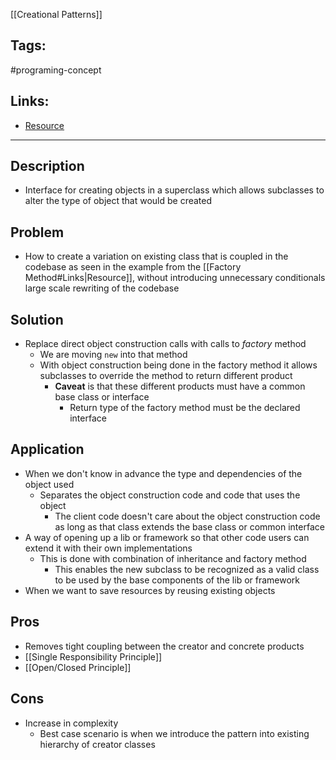 [[Creational Patterns]]

## Tags:
#programing-concept 

## Links:
- [Resource](https://refactoring.guru/design-patterns/builder)

---

## Description
- Interface for creating objects in a superclass which allows subclasses to alter the type of object that would be created

## Problem
- How to create a variation on existing class that is coupled in the codebase as seen in the example from the [[Factory Method#Links|Resource]], without introducing unnecessary conditionals large scale rewriting of the codebase

## Solution
- Replace direct object construction calls with calls to *factory* method
	- We are moving `new` into that method
	- With object construction being done in the factory method it allows subclasses to override the method to return different product
		- **Caveat** is that these different products must have a common base class or interface
			- Return type of the factory method must be the declared interface

## Application
- When we don't know in advance the type and dependencies of the object used
	- Separates the object construction code and code that uses the object
		- The client code doesn't care about the object construction code as long as that class extends the base class or common interface
- A way of opening up a lib or framework so that other code users can extend it with their own implementations
	- This is done with combination of inheritance and factory method
		- This enables the new subclass to be recognized as a valid class to be used by the base components of the lib or framework
- When we want to save resources by reusing existing objects

## Pros
- Removes tight coupling between the creator and concrete products
- [[Single Responsibility Principle]]
- [[Open/Closed Principle]]

## Cons
- Increase in complexity
	- Best case scenario is when we introduce the pattern into existing hierarchy of creator classes